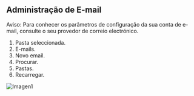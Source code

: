 ## Administração de E-mail

Aviso: Para conhecer os parâmetros de configuração da sua conta de e-mail, consulte o seu provedor de correio electrónico.

1. Pasta seleccionada.
2. E-mails.
3. Novo email.
4. Procurar.
5. Pastas.
6. Recarregar. 

![Imagen1](http://static.energysistem.com/images/manuals/39530/537083f568d9e.jpg)

